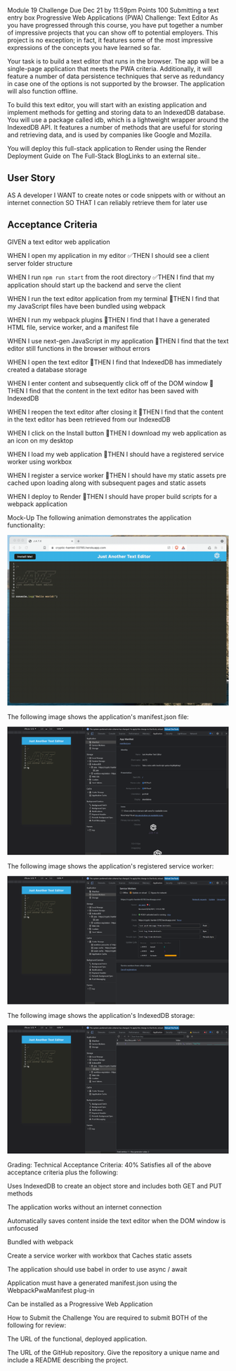 Module 19 Challenge
Due Dec 21 by 11:59pm Points 100 Submitting a text entry box
Progressive Web Applications (PWA) Challenge: Text Editor
As you have progressed through this course, you have put together a number of impressive projects that you can show off to potential employers. This project is no exception; in fact, it features some of the most impressive expressions of the concepts you have learned so far.

Your task is to build a text editor that runs in the browser. The app will be a single-page application that meets the PWA criteria. Additionally, it will feature a number of data persistence techniques that serve as redundancy in case one of the options is not supported by the browser. The application will also function offline.

To build this text editor, you will start with an existing application and implement methods for getting and storing data to an IndexedDB database. You will use a package called idb, which is a lightweight wrapper around the IndexedDB API. It features a number of methods that are useful for storing and retrieving data, and is used by companies like Google and Mozilla.

You will deploy this full-stack application to Render using the Render Deployment Guide on The Full-Stack BlogLinks to an external site..

## User Story
AS A developer
I WANT to create notes or code snippets with or without an internet connection
SO THAT I can reliably retrieve them for later use

## Acceptance Criteria
GIVEN a text editor web application

WHEN I open my application in my editor
✅THEN I should see a client server folder structure

WHEN I run `npm run start` from the root directory
✅THEN I find that my application should start up the backend and serve the client

WHEN I run the text editor application from my terminal
🚧THEN I find that my JavaScript files have been bundled using webpack

WHEN I run my webpack plugins
🚧THEN I find that I have a generated HTML file, service worker, and a manifest file

WHEN I use next-gen JavaScript in my application
🚧THEN I find that the text editor still functions in the browser without errors

WHEN I open the text editor
🚧THEN I find that IndexedDB has immediately created a database storage

WHEN I enter content and subsequently click off of the DOM window
🚧THEN I find that the content in the text editor has been saved with IndexedDB

WHEN I reopen the text editor after closing it
🚧THEN I find that the content in the text editor has been retrieved from our IndexedDB

WHEN I click on the Install button
🚧THEN I download my web application as an icon on my desktop

WHEN I load my web application
🚧THEN I should have a registered service worker using workbox

WHEN I register a service worker
🚧THEN I should have my static assets pre cached upon loading along with subsequent pages and static assets

WHEN I deploy to Render
🚧THEN I should have proper build scripts for a webpack application

Mock-Up
The following animation demonstrates the application functionality:

![Demo 1 GIF](demo1.gif)

The following image shows the application's manifest.json file:

![Demo 2 PNG](demo2.png)

The following image shows the application's registered service worker:

![Demo 3 PNG](demo3.png)

The following image shows the application's IndexedDB storage:

![Demo 4 PNG](assets/demo4.png)


Grading:
Technical Acceptance Criteria: 40%
Satisfies all of the above acceptance criteria plus the following:

Uses IndexedDB to create an object store and includes both GET and PUT methods

The application works without an internet connection

Automatically saves content inside the text editor when the DOM window is unfocused

Bundled with webpack

Create a service worker with workbox that Caches static assets

The application should use babel in order to use async / await

Application must have a generated manifest.json using the WebpackPwaManifest plug-in

Can be installed as a Progressive Web Application

How to Submit the Challenge
You are required to submit BOTH of the following for review:

The URL of the functional, deployed application.

The URL of the GitHub repository. Give the repository a unique name and include a README describing the project.